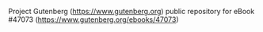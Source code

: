 Project Gutenberg (https://www.gutenberg.org) public repository for eBook #47073 (https://www.gutenberg.org/ebooks/47073)
